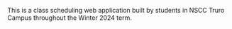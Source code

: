 This is a class scheduling web application built by students in NSCC Truro Campus throughout the Winter 2024 term.
